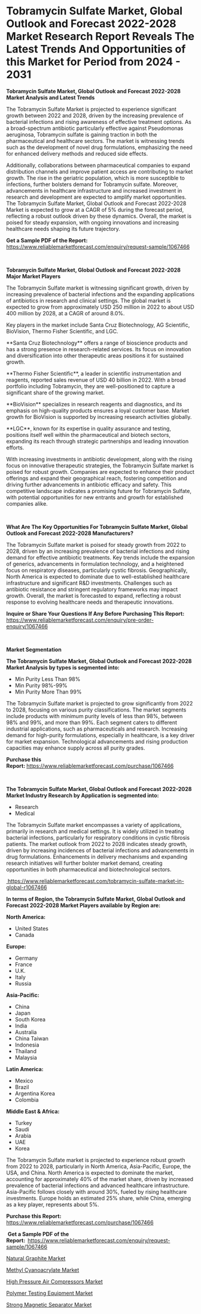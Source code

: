 <p><h1>Tobramycin Sulfate Market, Global Outlook and Forecast 2022-2028 Market Research Report Reveals The Latest Trends And Opportunities of this Market for Period from 2024 - 2031</h1></p><p><strong>Tobramycin Sulfate Market, Global Outlook and Forecast 2022-2028 Market Analysis and Latest Trends</strong></p>
<p><p>The Tobramycin Sulfate Market is projected to experience significant growth between 2022 and 2028, driven by the increasing prevalence of bacterial infections and rising awareness of effective treatment options. As a broad-spectrum antibiotic particularly effective against Pseudomonas aeruginosa, Tobramycin sulfate is gaining traction in both the pharmaceutical and healthcare sectors. The market is witnessing trends such as the development of novel drug formulations, emphasizing the need for enhanced delivery methods and reduced side effects.</p><p>Additionally, collaborations between pharmaceutical companies to expand distribution channels and improve patient access are contributing to market growth. The rise in the geriatric population, which is more susceptible to infections, further bolsters demand for Tobramycin sulfate. Moreover, advancements in healthcare infrastructure and increased investment in research and development are expected to amplify market opportunities. The Tobramycin Sulfate Market, Global Outlook and Forecast 2022-2028 Market is expected to grow at a CAGR of 5% during the forecast period, reflecting a robust outlook driven by these dynamics. Overall, the market is poised for steady expansion, with ongoing innovations and increasing healthcare needs shaping its future trajectory.</p></p>
<p><strong>Get a Sample PDF of the Report:&nbsp;</strong> <a href="https://www.reliablemarketforecast.com/enquiry/request-sample/1067466">https://www.reliablemarketforecast.com/enquiry/request-sample/1067466</a></p>
<p>&nbsp;</p>
<p><strong>Tobramycin Sulfate Market, Global Outlook and Forecast 2022-2028 Major Market Players</strong></p>
<p><p>The Tobramycin Sulfate market is witnessing significant growth, driven by increasing prevalence of bacterial infections and the expanding applications of antibiotics in research and clinical settings. The global market is expected to grow from approximately USD 250 million in 2022 to about USD 400 million by 2028, at a CAGR of around 8.0%.</p><p>Key players in the market include Santa Cruz Biotechnology, AG Scientific, BioVision, Thermo Fisher Scientific, and LGC. </p><p>**Santa Cruz Biotechnology** offers a range of bioscience products and has a strong presence in research-related services. Its focus on innovation and diversification into other therapeutic areas positions it for sustained growth.</p><p>**Thermo Fisher Scientific**, a leader in scientific instrumentation and reagents, reported sales revenue of USD 40 billion in 2022. With a broad portfolio including Tobramycin, they are well-positioned to capture a significant share of the growing market.</p><p>**BioVision** specializes in research reagents and diagnostics, and its emphasis on high-quality products ensures a loyal customer base. Market growth for BioVision is supported by increasing research activities globally.</p><p>**LGC**, known for its expertise in quality assurance and testing, positions itself well within the pharmaceutical and biotech sectors, expanding its reach through strategic partnerships and leading innovation efforts.</p><p>With increasing investments in antibiotic development, along with the rising focus on innovative therapeutic strategies, the Tobramycin Sulfate market is poised for robust growth. Companies are expected to enhance their product offerings and expand their geographical reach, fostering competition and driving further advancements in antibiotic efficacy and safety. This competitive landscape indicates a promising future for Tobramycin Sulfate, with potential opportunities for new entrants and growth for established companies alike.</p></p>
<p>&nbsp;</p>
<p><strong>What Are The Key Opportunities For Tobramycin Sulfate Market, Global Outlook and Forecast 2022-2028 Manufacturers?</strong></p>
<p><p>The Tobramycin Sulfate market is poised for steady growth from 2022 to 2028, driven by an increasing prevalence of bacterial infections and rising demand for effective antibiotic treatments. Key trends include the expansion of generics, advancements in formulation technology, and a heightened focus on respiratory diseases, particularly cystic fibrosis. Geographically, North America is expected to dominate due to well-established healthcare infrastructure and significant R&D investments. Challenges such as antibiotic resistance and stringent regulatory frameworks may impact growth. Overall, the market is forecasted to expand, reflecting a robust response to evolving healthcare needs and therapeutic innovations.</p></p>
<p><strong>Inquire or Share Your Questions If Any Before Purchasing This Report:</strong> <a href="https://www.reliablemarketforecast.com/enquiry/pre-order-enquiry/1067466">https://www.reliablemarketforecast.com/enquiry/pre-order-enquiry/1067466</a></p>
<p>&nbsp;</p>
<p><strong>Market Segmentation</strong></p>
<p><strong>The Tobramycin Sulfate Market, Global Outlook and Forecast 2022-2028 Market Analysis by types is segmented into:</strong></p>
<p><ul><li>Min Purity Less Than 98%</li><li>Min Purity 98%-99%</li><li>Min Purity More Than 99%</li></ul></p>
<p><p>The Tobramycin Sulfate market is projected to grow significantly from 2022 to 2028, focusing on various purity classifications. The market segments include products with minimum purity levels of less than 98%, between 98% and 99%, and more than 99%. Each segment caters to different industrial applications, such as pharmaceuticals and research. Increasing demand for high-purity formulations, especially in healthcare, is a key driver for market expansion. Technological advancements and rising production capacities may enhance supply across all purity grades.</p></p>
<p><strong>Purchase this Report:&nbsp;</strong><a href="https://www.reliablemarketforecast.com/purchase/1067466">https://www.reliablemarketforecast.com/purchase/1067466</a></p>
<p>&nbsp;</p>
<p><strong>The Tobramycin Sulfate Market, Global Outlook and Forecast 2022-2028 Market Industry Research by Application is segmented into:</strong></p>
<p><ul><li>Research</li><li>Medical</li></ul></p>
<p><p>The Tobramycin Sulfate market encompasses a variety of applications, primarily in research and medical settings. It is widely utilized in treating bacterial infections, particularly for respiratory conditions in cystic fibrosis patients. The market outlook from 2022 to 2028 indicates steady growth, driven by increasing incidences of bacterial infections and advancements in drug formulations. Enhancements in delivery mechanisms and expanding research initiatives will further bolster market demand, creating opportunities in both pharmaceutical and biotechnological sectors.</p></p>
<p><a href="https://www.reliablemarketforecast.com/tobramycin-sulfate-market-in-global-r1067466">&nbsp;https://www.reliablemarketforecast.com/tobramycin-sulfate-market-in-global-r1067466</a></p>
<p><strong>In terms of Region, the Tobramycin Sulfate Market, Global Outlook and Forecast 2022-2028 Market Players available by Region are:</strong></p>
<p>
    <p> <strong> North America: </strong>
        <ul>
            <li>United States</li>
            <li>Canada</li>
        </ul>
        </p> 
    <p> <strong> Europe: </strong>
        <ul>
            <li>Germany</li>
            <li>France</li>
            <li>U.K.</li>
            <li>Italy</li>
            <li>Russia</li>
        </ul>
        </p> 
    <p> <strong> Asia-Pacific: </strong>
        <ul>
            <li>China</li>
            <li>Japan</li>
            <li>South Korea</li>
            <li>India</li>
            <li>Australia</li>
            <li>China Taiwan</li>
            <li>Indonesia</li>
            <li>Thailand</li>
            <li>Malaysia</li>
        </ul>
        </p> 
    <p> <strong> Latin America: </strong>
        <ul>
            <li>Mexico</li>
            <li>Brazil</li>
            <li>Argentina Korea</li>
            <li>Colombia</li>
        </ul>
        </p> 
    <p> <strong> Middle East & Africa: </strong>
        <ul>
            <li>Turkey</li>
            <li>Saudi</li>
            <li>Arabia</li>
            <li>UAE</li>
            <li>Korea</li>
        </ul>
    </p>
    </p>
<p><p>The Tobramycin Sulfate market is projected to experience robust growth from 2022 to 2028, particularly in North America, Asia-Pacific, Europe, the USA, and China. North America is expected to dominate the market, accounting for approximately 40% of the market share, driven by increased prevalence of bacterial infections and advanced healthcare infrastructure. Asia-Pacific follows closely with around 30%, fueled by rising healthcare investments. Europe holds an estimated 25% share, while China, emerging as a key player, represents about 5%.</p></p>
<p><strong>Purchase this Report: </strong><a href="https://www.reliablemarketforecast.com/purchase/1067466">https://www.reliablemarketforecast.com/purchase/1067466</a></p>
<p>&nbsp;<strong>Get a Sample PDF of the Report:&nbsp;&nbsp;</strong><a href="https://www.reliablemarketforecast.com/enquiry/request-sample/1067466">https://www.reliablemarketforecast.com/enquiry/request-sample/1067466</a></p>
<p><strong></strong></p>
<p><p><a href="https://issuu.com/reportprime-2/docs/natural-graphite-market-size-2030.p_895a2c34a1d3eb">Natural Graphite Market</a></p><p><a href="https://issuu.com/reportprime-2/docs/methyl-cyanoacrylate-market-size-20_e88bfe1453d4ee">Methyl Cyanoacrylate Market</a></p><p><a href="https://medium.com/@gordonparr1969/this-high-pressure-air-compressors-market-research-report-evaluates-the-key-market-trends-003fe607b533">High Pressure Air Compressors Market</a></p><p><a href="https://www.linkedin.com/pulse/global-polymer-testing-equipment-market-opportunities-forecast-vfnvf?trackingId=58W5X53fR2e1pIJrcMf1jg%3D%3D">Polymer Testing Equipment Market</a></p><p><a href="https://www.linkedin.com/pulse/strong-magnetic-separator-market-forecast-global-trends-analysis-au9hf?trackingId=LCpPGJP%2FT%2FOIzQYse%2FrpHQ%3D%3D">Strong Magnetic Separator Market</a></p></p>
